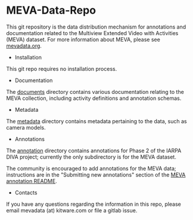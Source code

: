 # MEVA-Data-Repo

This git repository is the data distribution mechanism for annotations
and documentation related to the Multiview Extended Video with
Activities (MEVA) dataset. For more information about MEVA, please see
[mevadata.org](http://mevadata.org).

* Installation

This git repo requires no installation process.

* Documentation

The [documents](documents) directory contains various documentation
relating to the MEVA collection, including activity definitions and
annotation schemas.

* Metadata

The [metadata](metadata) directory contains metadata pertaining to the
data, such as camera models.

* Annotations

The [annotation](annotation) directory contains annotations for Phase
2 of the IARPA DIVA project; currently the only subdirectory is for
the MEVA dataset.

The community is encouraged to add annotations for the MEVA data;
instructions are in the "Submitting new annotations" section of the [MEVA annotation README](annotation/DIVA-phase-2/MEVA/README.md).

* Contacts

If you have any questions regarding the information in this repo,
please email mevadata (at) kitware.com or file a gitlab issue.
